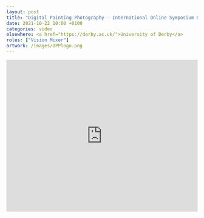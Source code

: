 ```yaml
---
layout: post
title: "Digital Painting Photography - International Online Symposium Day 2"
date: 2021-10-22 10:00 +0100
categories: video
elsewhere: <a href="https://derby.ac.uk/">University of Derby</a>
roles: ["Vision Mixer"]
artwork: /images/DPPlogo.png
---
```


<iframe width="100%" height="400em" src="https://www.youtube.com/embed/ytB0QZAHfcI" frameborder="0" allow="accelerometer; autoplay; clipboard-write; encrypted-media; gyroscope; picture-in-picture" allowfullscreen></iframe>